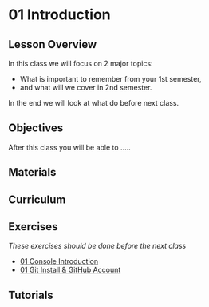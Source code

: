 
01 Introduction
===============
## Lesson Overview ##
In this class we will focus on 2 major topics:    
* What is important to remember from your 1st semester, 
* and what will we cover in 2nd semester.    

In the end we will look at what do before next class.  

## Objectives ##
After this class you will be able to ..... 
 

## Materials ##
## Curriculum ##

## Exercises ##   
_These exercises should be done before the next class_
  * [01 Console Introduction](https://docs.google.com/document/d/1sLW_QYikQfAa5ijx7wuqtFaTZ80Ho9Q34tHCbNuFpTI/pub)
  * [01 Git Install & GitHub Account](https://docs.google.com/document/d/1wzbt_mnjb49T07346TfcOuKAAHPcX1whzGCAdsEG7WU/pub)

## Tutorials ##